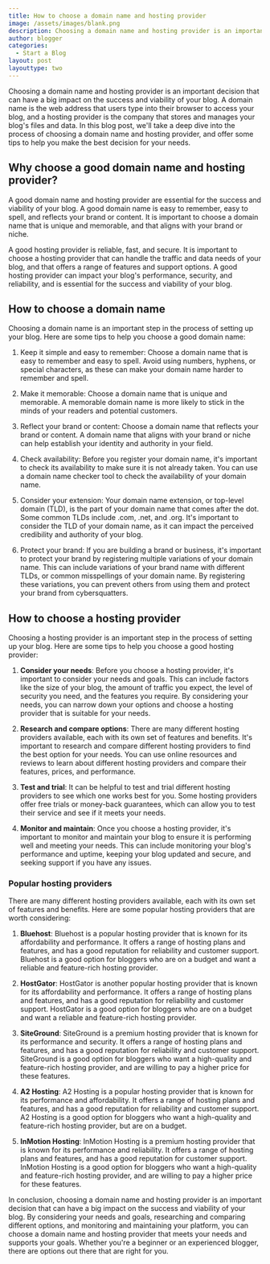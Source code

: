 ```yaml
---
title: How to choose a domain name and hosting provider
image: /assets/images/blank.png
description: Choosing a domain name and hosting provider is an important decision that can have a big impact on the success and viability of your blog. A domain name is the web address that users type into their browser to access your blog, and a hosting provider is the company that stores and manages your blog's files and data. In this blog post, we'll take a deep dive into the process of choosing a domain name and hosting provider, and offer some tips to help you make the best decision for your needs.
author: blogger
categories:
  - Start a Blog
layout: post
layouttype: two
---
```


Choosing a domain name and hosting provider is an important decision that can have a big impact on the success and viability of your blog. A domain name is the web address that users type into their browser to access your blog, and a hosting provider is the company that stores and manages your blog's files and data. In this blog post, we'll take a deep dive into the process of choosing a domain name and hosting provider, and offer some tips to help you make the best decision for your needs.

## Why choose a good domain name and hosting provider?

A good domain name and hosting provider are essential for the success and viability of your blog. A good domain name is easy to remember, easy to spell, and reflects your brand or content. It is important to choose a domain name that is unique and memorable, and that aligns with your brand or niche.

A good hosting provider is reliable, fast, and secure. It is important to choose a hosting provider that can handle the traffic and data needs of your blog, and that offers a range of features and support options. A good hosting provider can impact your blog's performance, security, and reliability, and is essential for the success and viability of your blog.

## How to choose a domain name

Choosing a domain name is an important step in the process of setting up your blog. Here are some tips to help you choose a good domain name:

1. Keep it simple and easy to remember: Choose a domain name that is easy to remember and easy to spell. Avoid using numbers, hyphens, or special characters, as these can make your domain name harder to remember and spell.

2. Make it memorable: Choose a domain name that is unique and memorable. A memorable domain name is more likely to stick in the minds of your readers and potential customers.

3. Reflect your brand or content: Choose a domain name that reflects your brand or content. A domain name that aligns with your brand or niche can help establish your identity and authority in your field.

4. Check availability: Before you register your domain name, it's important to check its availability to make sure it is not already taken. You can use a domain name checker tool to check the availability of your domain name.

5. Consider your extension: Your domain name extension, or top-level domain (TLD), is the part of your domain name that comes after the dot. Some common TLDs include .com, .net, and .org. It's important to consider the TLD of your domain name, as it can impact the perceived credibility and authority of your blog.

6. Protect your brand: If you are building a brand or business, it's important to protect your brand by registering multiple variations of your domain name. This can include variations of your brand name with different TLDs, or common misspellings of your domain name. By registering these variations, you can prevent others from using them and protect your brand from cybersquatters.

## How to choose a hosting provider

Choosing a hosting provider is an important step in the process of setting up your blog. Here are some tips to help you choose a good hosting provider:

1. **Consider your needs**: Before you choose a hosting provider, it's important to consider your needs and goals. This can include factors like the size of your blog, the amount of traffic you expect, the level of security you need, and the features you require. By considering your needs, you can narrow down your options and choose a hosting provider that is suitable for your needs.

2. **Research and compare options**: There are many different hosting providers available, each with its own set of features and benefits. It's important to research and compare different hosting providers to find the best option for your needs. You can use online resources and reviews to learn about different hosting providers and compare their features, prices, and performance.

3. **Test and trial**: It can be helpful to test and trial different hosting providers to see which one works best for you. Some hosting providers offer free trials or money-back guarantees, which can allow you to test their service and see if it meets your needs.

4. **Monitor and maintain**: Once you choose a hosting provider, it's important to monitor and maintain your blog to ensure it is performing well and meeting your needs. This can include monitoring your blog's performance and uptime, keeping your blog updated and secure, and seeking support if you have any issues.

### Popular hosting providers

There are many different hosting providers available, each with its own set of features and benefits. Here are some popular hosting providers that are worth considering:

1. **Bluehost**: Bluehost is a popular hosting provider that is known for its affordability and performance. It offers a range of hosting plans and features, and has a good reputation for reliability and customer support. Bluehost is a good option for bloggers who are on a budget and want a reliable and feature-rich hosting provider.

2. **HostGator**: HostGator is another popular hosting provider that is known for its affordability and performance. It offers a range of hosting plans and features, and has a good reputation for reliability and customer support. HostGator is a good option for bloggers who are on a budget and want a reliable and feature-rich hosting provider.

3. **SiteGround**: SiteGround is a premium hosting provider that is known for its performance and security. It offers a range of hosting plans and features, and has a good reputation for reliability and customer support. SiteGround is a good option for bloggers who want a high-quality and feature-rich hosting provider, and are willing to pay a higher price for these features.

4. **A2 Hosting**: A2 Hosting is a popular hosting provider that is known for its performance and affordability. It offers a range of hosting plans and features, and has a good reputation for reliability and customer support. A2 Hosting is a good option for bloggers who want a high-quality and feature-rich hosting provider, but are on a budget.

5. **InMotion Hosting**: InMotion Hosting is a premium hosting provider that is known for its performance and reliability. It offers a range of hosting plans and features, and has a good reputation for customer support. InMotion Hosting is a good option for bloggers who want a high-quality and feature-rich hosting provider, and are willing to pay a higher price for these features.

In conclusion, choosing a domain name and hosting provider is an important decision that can have a big impact on the success and viability of your blog. By considering your needs and goals, researching and comparing different options, and monitoring and maintaining your platform, you can choose a domain name and hosting provider that meets your needs and supports your goals. Whether you're a beginner or an experienced blogger, there are options out there that are right for you.
